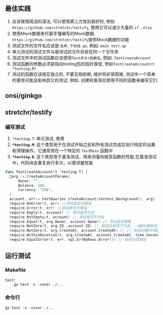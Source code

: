 ## 最佳实践

1. 应该使用简洁的语法, 可以使用第三方库封装好的, 例如`https://github.com/stretchr/testify`, 使用它可以减少大量的
   `if..else`
2. 使用Mock数据来代替手懂编写的Mock数据, `https://github.com/stretchr/testify`提供Mock数据的功能
3. 测试文件的文件名应该是:`名称_下划线.go`, 例如: `main_test.go`
4. 单元测试的测试文件与被测试的文件存放在同一个文件夹
5. 测试文件中的测试函数应该使用`Test开头+函数名`, 例如: `TestCreateAccount`
6. 测试函数的参数必须是指向testing包的指针类型, 例如`TestCreateAccount(t *testing.M)`
7. 测试的函数应该相互独立的, 不要互相依赖, 维护将非常困难, 测试中一个简单的更改可能会影响其它的测试, 例如.
   创建和查询应使用不同的函数来编写它们

## onsi/ginkgo

## stretchr/testify

### 编写测试

1. `*testing.T`: 单元测试, 使用
2. **`*testing.M`**: 这个类型用于在测试开始之前和所有测试完成后执行特定的设置和清理操作。它通常用在一个特定的 `TestMain`
   函数中
3. **`*testing.B`**: 这个类型用于基准测试，用来测量和报告函数的性能,在基准测试中，代码块会重复执行多次，以便测量性能

```go
func TestCreateAccount(t *testing.T) {
  arg := CreateAccountParams{
	  Owner: "",
	  Balance: 100.
	  Currency: "USD",
  }
  account, err:= testQueries.CreateAccount(context,Background(), arg)
  require.NoError(t, err) //测试是否无错误
  require.Error(t, err) //测试是否为错误
  require.Empty(t, account) // 测试是否为空
  require.NotEmpty(t, account) // 测试是否不为空
  require.Equal(t, arg.Owner, account.Owner) // 测试是否相等
  require.NotZero(t, arg.ID ,account.ID) // 测试ID是否不为空, 一般ID都是自增的
  require.NotZero(t, arg.CreateAt, account.CreateAt) // // 测试创建时间是否不为空, 一般时间都不为0
  require.WithinDuration(t, arg.CreateAt, account.CreateAt, time.Second) // 相差不超过n秒
  require.EqualError(t. err, sql.ErrNoRows.Error()) // 是否包含错误
```

## 运行测试

### Makefile

```
test:
    go test -v -cover ./...
```

### 命令行

```shell
go test -v -cover ./...
```
